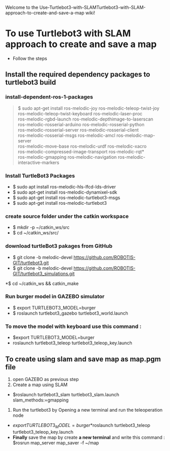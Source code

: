 Welcome to the Use-Turtlebot3-with-SLAMTurtlebot3-with-SLAM-approach-to-create-and-save-a-map wiki!
# To use Turtlebot3 with SLAM approach to create and save a map
*  Follow the steps
## Install the required dependency packages to turtlebot3  build 
### install-dependent-ros-1-packages
>  $ sudo apt-get install ros-melodic-joy ros-melodic-teleop-twist-joy 
>   ros-melodic-teleop-twist-keyboard ros-melodic-laser-proc \
>   ros-melodic-rgbd-launch ros-melodic-depthimage-to-laserscan \
>   ros-melodic-rosserial-arduino ros-melodic-rosserial-python \
>   ros-melodic-rosserial-server ros-melodic-rosserial-client \
>   ros-melodic-rosserial-msgs ros-melodic-amcl ros-melodic-map-server \
>   ros-melodic-move-base ros-melodic-urdf ros-melodic-xacro \
>   ros-melodic-compressed-image-transport ros-melodic-rqt* \
>   ros-melodic-gmapping ros-melodic-navigation ros-melodic-interactive-markers
### Install TurtleBot3 Packages
* $ sudo apt install ros-melodic-hls-lfcd-lds-driver  
* $ sudo apt-get install ros-melodic-dynamixel-sdk
* $ sudo apt-get install ros-melodic-turtlebot3-msgs
* $ sudo apt-get install ros-melodic-turtlebot3
### create  source folder under the  catkin workspace
* $ mkdir -p ~/catkin_ws/src
* $ cd ~/catkin_ws/src/
### download turtleBot3 pakages from GitHub
* $ git clone -b melodic-devel https://github.com/ROBOTIS-GIT/turtlebot3.git
* $ git clone -b melodic-devel https://github.com/ROBOTIS-GIT/turtlebot3_simulations.git

*$ cd ~/catkin_ws && catkin_make
  
### Run burger model in GAZEBO simulator
* $ export TURTLEBOT3_MODEL=burger
* $ roslaunch turtlebot3_gazebo turtlebot3_world.launch
### To move the model with keyboard use this command :
* $export TURTLEBOT3_MODEL=burger
* roslaunch turtlebot3_teleop turtlebot3_teleop_key.launch
 ## To create  using slam and save map as map.pgm file 
1. open GAZEBO as previous step 
1.  Create a map using SLAM
* $roslaunch turtlebot3_slam turtlebot3_slam.launch slam_methods:=gmapping
1.  Run the turtlebot3 by  Opening  a new terminal and run the teleoperation node 

* $export TURTLEBOT3_MODEL=burger
*$roslaunch turtlebot3_teleop turtlebot3_teleop_key.launch
*  **Finally**  save the  map  by create **a new terminal** and write this command :
$rosrun map_server map_saver -f ~/map

